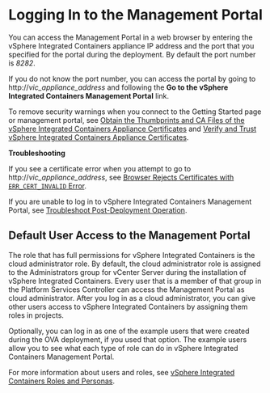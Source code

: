 # Logging In to the Management Portal #

You can access the Management Portal in a web browser by entering the vSphere Integrated Containers appliance IP address and the port that you specified for the portal during the deployment. By default the port number is *8282*.

If you do not know the port number, you can access the portal by going to http://<i>vic_appliance_address</i> and following the **Go to the vSphere Integrated Containers Management Portal** link.

To remove security warnings when you connect to the Getting Started page or management portal, see [Obtain the Thumbprints and CA Files of the vSphere Integrated Containers Appliance Certificates](../vic_vsphere_admin/obtain_appliance_certs.md) and [Verify and Trust vSphere Integrated Containers Appliance Certificates](trust_vic_certs.md).

**Troubleshooting**

If you see a certificate error when you attempt to go to http://<i>vic_appliance_address</i>, see [Browser Rejects Certificates with `ERR_CERT_INVALID` Error](../vic_vsphere_admin/ts_cert_error.md).

If you are unable to log in to vSphere Integrated Containers Management Portal, see [Troubleshoot Post-Deployment Operation](ts_post_deployment_op.md). 

## Default User Access to the Management Portal ##

The role that has full permissions for vSphere Integrated Containers is the cloud administrator role. 
By default, the cloud administrator role is assigned to the Administrators group for vCenter Server during the installation of vSphere Integrated Containers. Every user that is a member of that group in the Platform Services Controller can access the Management Portal as cloud administrator. After you log in as a cloud administrator, you can give other users access to vSphere Integrated Containers by assigning them roles in projects.

Optionally, you can log in as one of the example users that were created during the OVA deployment, if you used that option. The example users allow you to see what each type of role can do in vSphere Integrated Containers Management Portal.

For more information about users and roles, see [vSphere Integrated Containers Roles and Personas](../vic_overview/roles_and_personas.md).
